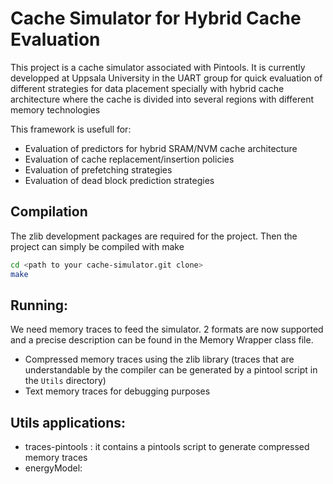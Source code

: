 
Cache Simulator for Hybrid Cache Evaluation 
===========================================

This project is a cache simulator associated with Pintools. It is currently developped at Uppsala University in the UART group for quick evaluation of different strategies for data placement specially with hybrid cache architecture where the cache is divided into several regions with different memory technologies

This framework is usefull for: 
* Evaluation of predictors for hybrid SRAM/NVM cache architecture
* Evaluation of cache replacement/insertion policies
* Evaluation of prefetching strategies
* Evaluation of dead block prediction strategies 


## Compilation 

The zlib development packages are required for the project. Then the project can simply be compiled with make 

```bash 
cd <path to your cache-simulator.git clone>
make
```

## Running:

We need memory traces to feed the simulator. 2 formats are now supported and a precise description can be found in the Memory Wrapper class file. 
* Compressed memory traces using the zlib library (traces that are understandable by the compiler can be generated by a pintool script in the ```Utils``` directory)
* Text memory traces for debugging purposes 


## Utils applications:
* traces-pintools : it contains a pintools script to generate compressed memory traces 
* energyModel:
